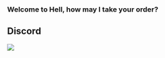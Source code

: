 ### Welcome to Hell, how may I take your order?

## Discord

![](https://discord.c99.nl/widget/theme-4/342164154645348363.png)
